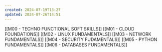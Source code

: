```yaml
---
created: 2024-07-19T13:27
updated: 2024-07-26T14:51
---
```

[[M00 - TECHNO FUNCTIONAL SOFT SKILLS]]
[[M01 - CLOUD FOUNDATIONS]]
[[M02 - LINUX FUNDAMENTALS]]
[[M03 - NETWORK FUNDAMENTALS]]
[[M04 - SECURITY FUDAMENTALS]]
[[M05 - PYTHON FUNDAMENTALS]]
[[M06 - DATABASES FUNDAMENTALS]]